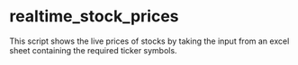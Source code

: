 # realtime_stock_prices
This script shows the live prices of stocks by taking the input from an excel sheet containing the required ticker symbols.
